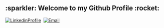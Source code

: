 <h2>:sparkler: Welcome to my Github Profile :rocket:</h2>

[![LinkedinProfile][Linkedin-image]][Linkedin-Url] 
[![Email][Email-image]][EmailURL]  

[Linkedin-Url]: https://www.linkedin.com/in/rickson-sim%C3%B5es-4b83a9166/ 
[Linkedin-image]: https://img.shields.io/badge/My%20LinkedIn-blue?logo=LinkedIn

[EmailURL]: rickson.simoes@hotmail.com
[Email-image]: https://img.shields.io/badge/rickson.simoes@hotmail.com-orange?logo=Gmail


<!--
**rickson-simoes/rickson-simoes** is a ✨ _special_ ✨ repository because its `README.md` (this file) appears on your GitHub profile.

Here are some ideas to get you started:

- 🔭 I’m currently working on ...
- 🌱 I’m currently learning ...
- 👯 I’m looking to collaborate on ...
- 🤔 I’m looking for help with ...
- 💬 Ask me about ...
- 📫 How to reach me: ...
- 😄 Pronouns: ...
- ⚡ Fun fact: ...
-->

